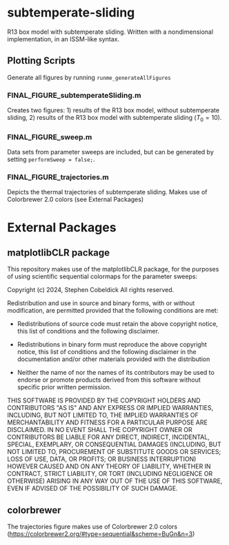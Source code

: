 # subtemperate-sliding
R13 box model with subtemperate sliding. Written with a nondimensional implementation, in an ISSM-like syntax.
## Plotting Scripts
Generate all figures by running ```runme_generateAllFigures``` 
### FINAL_FIGURE_subtemperateSliding.m
Creates two figures: 1) results of the R13 box model, without subtemperate sliding, 2) results of the R13 box model with subtemperate sliding ($T_0 = 10$).
### FINAL_FIGURE_sweep.m
Data sets from parameter sweeps are included, but can be generated by setting ```performSweep = false;```.
### FINAL_FIGURE_trajectories.m
Depicts the thermal trajectories of subtemperate sliding. Makes use of Colorbrewer 2.0 colors (see External Packages)
# External Packages
## matplotlibCLR package
This repository makes use of the matplotlibCLR package, for the purposes of using scientific sequential colormaps for the parameter sweeps:

Copyright (c) 2024, Stephen Cobeldick
All rights reserved.

Redistribution and use in source and binary forms, with or without
modification, are permitted provided that the following conditions are met:

* Redistributions of source code must retain the above copyright notice, this
  list of conditions and the following disclaimer.

* Redistributions in binary form must reproduce the above copyright notice,
  this list of conditions and the following disclaimer in the documentation
  and/or other materials provided with the distribution

* Neither the name of  nor the names of its
  contributors may be used to endorse or promote products derived from this
  software without specific prior written permission.

THIS SOFTWARE IS PROVIDED BY THE COPYRIGHT HOLDERS AND CONTRIBUTORS "AS IS"
AND ANY EXPRESS OR IMPLIED WARRANTIES, INCLUDING, BUT NOT LIMITED TO, THE
IMPLIED WARRANTIES OF MERCHANTABILITY AND FITNESS FOR A PARTICULAR PURPOSE ARE
DISCLAIMED. IN NO EVENT SHALL THE COPYRIGHT OWNER OR CONTRIBUTORS BE LIABLE
FOR ANY DIRECT, INDIRECT, INCIDENTAL, SPECIAL, EXEMPLARY, OR CONSEQUENTIAL
DAMAGES (INCLUDING, BUT NOT LIMITED TO, PROCUREMENT OF SUBSTITUTE GOODS OR
SERVICES; LOSS OF USE, DATA, OR PROFITS; OR BUSINESS INTERRUPTION) HOWEVER
CAUSED AND ON ANY THEORY OF LIABILITY, WHETHER IN CONTRACT, STRICT LIABILITY,
OR TORT (INCLUDING NEGLIGENCE OR OTHERWISE) ARISING IN ANY WAY OUT OF THE USE
OF THIS SOFTWARE, EVEN IF ADVISED OF THE POSSIBILITY OF SUCH DAMAGE.

## colorbrewer
The trajectories figure makes use of Colorbrewer 2.0 colors (https://colorbrewer2.org/#type=sequential&scheme=BuGn&n=3)

